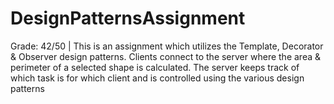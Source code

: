 # DesignPatternsAssignment
Grade: 42/50 | This is an assignment which utilizes the Template, Decorator &amp; Observer design patterns. Clients connect to the server where the area &amp; perimeter of a selected shape is calculated. The server keeps track of which task is for which client and is controlled using the various design patterns
